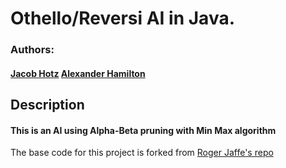 # Othello/Reversi AI in Java.
### Authors: 
#### [Jacob Hotz](https://github.com/Jacob1010-h) [Alexander Hamilton](https://github.com/GalexY727)

## Description
#### This is an AI using Alpha-Beta pruning with Min Max algorithm
The base code for this project is forked from [Roger Jaffe's repo](https://github.com/rogerjaffe/othello)
 
